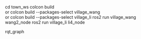 cd town_ws
colcon build    
	or   colcon build --packages-select village_wang    
	or   colcon build --packages-select village_li
ros2 run village_wang wang2_node
ros2 run village_li li4_node

rqt_graph
